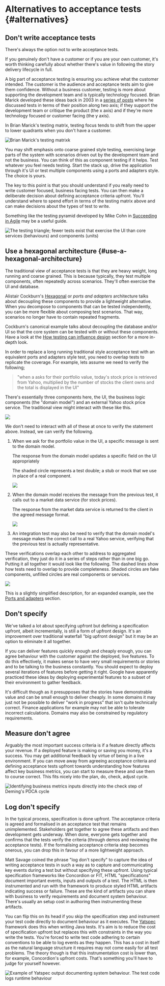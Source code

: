 
# Alternatives to acceptance tests {#alternatives}

## Don't write acceptance tests

There's always the option not to write acceptance tests.

If you genuinely don't have a customer or if you are your own customer, it's worth thinking carefully about whether there's value in following the story delivery lifecycle in full.

A big part of acceptance testing is ensuring you achieve what the customer intended. The customer is the audience and acceptance tests aim to give them confidence. Without a business customer, testing is more about supporting the development team and is typically technology focused. Brian Marick developed these ideas back in 2003 in a [series of posts](http://www.exampler.com/old-blog/2003/08/21/#agile-testing-project-1) where he discussed tests in terms of their position along two axis; if they support the development team or critique the product (the x axis) and if they're more technology focused or customer facing (the y axis).

In Brian Marick's testing matrix, testing focus tends to shift from the upper to lower quadrants when you don't have a customer.

![Brian Marick's testing matrix](images/part2/alternatives.md//testing-matrix.png)k

You may shift emphasis onto coarse grained style testing, exercising large parts of the system with scenarios driven out by the development team and not the business. You can think of this as component testing if it helps. Test whatever you feel needs testing. Start the stack up, drive the application through it's UI or test multiple components using a ports and adapters style. The choice is yours.

 The key to this point is that you should understand if you really need to write customer focused, business facing tests. You can then make a deliberate decision about defining acceptance criteria upfront. You'll understand where to spend effort in terms of the testing matrix above and can make decisions about the types of test to write.

 Something like the testing pyramid developed by Mike Cohn in [Succeeding in Agile](http://amzn.to/YnXRdp) may be a useful guide.

![The testing triangle; fewer tests exist that exercise the UI than core services (behaviours) and components (units)](images/part2/alternatives.md/test-pyramid.png)



## Use a hexagonal architecture {#use-a-hexagonal-architecture}

The traditional view of acceptance tests is that they are heavy weight, long running and coarse grained. This is because typically, they test multiple components, often repeatedly across scenarios. They'll often exercise the UI and database.

Alistair Cockburn's [Hexagonal](http://alistair.cockburn.us/Hexagonal+architecture) or _ports and adapters_ architecture talks about decoupling these components to provide a lightweight alternative. When you decompose to components that can be tested independently, you can be more flexible about composing test scenarios. That way, scenarios no longer have to contain repeated fragments.

Cockburn's canonical example talks about decoupling the database and/or UI so that the core system can be tested with or without these components. Have a look at the [How testing can influence design](#how-testing-can-influence-design) section for a more in-depth look.

In order to replace a long running traditional style acceptance test with an equivalent ports and adapters style test, you need to overlap tests to replicate the coverage. For example, lets assume we need to verify the following;

> "when a asks for their portfolio value, today's stock price is retrieved from Yahoo, multiplied by the number of stocks the client owns and the total is displayed in the UI"

There's essentially three components here, the UI, the business logic components (the "domain model") and an external Yahoo stock price service. The traditional view might interact with these like this.

![](images/part2/alternatives.md/typical-acceptance-test.png)

We don't need to interact with all of these at once to verify the statement above. Instead, we can verify the following.

 1. When we ask for the portfolio value in the UI, a specific message is sent to the domain model.

	The response from the domain model updates a specific field on the UI appropriately

    The shaded circle represents a test double; a stub or mock that we use in place of a real component.

	![](images/part2/alternatives.md/ports-and-adapters-1.png)


 1. When the domain model receives the message from the previous test, it calls out to a market data service (for stock prices).

	The response from the market data service is returned to the client in the agreed message format.

	![](images/part2/alternatives.md/ports-and-adapters-2.png)

 1. An integration test may also be need to verify that the domain model's message makes the correct call to a real Yahoo service, verifying that the previous test is actually representative.

These verifications overlap each other to address to aggregated verification, they just do it in a series of steps rather than in one big go. Putting it all together it would look like the following. The dashed lines show how tests need to overlap to provide completeness. Shaded circles are fake components, unfilled circles are real components or services.

![](images/part2/alternatives.md/ports-and-adapters-combined.png)

This is a slightly simplified description, for an expanded example, see the [Ports and adapters](#ports-and-adapters) section.



## Don't specify

We've talked a lot about specifying upfront but defining a specification upfront, albeit incrementally, is still a form of upfront design. It's an improvement over traditional waterfall "big upfront design" but it may be an option to eliminate it all together.

If you can deliver features quickly enough and cheaply enough, you can agree behaviour with the customer against the deployed, live features. To do this effectively, it makes sense to have very small requirements or stories and to be talking to the business constantly. You should expect to deploy several iterations of features before getting it right. Google have apparently practiced these ideas by deploying experimental features to a subset of their environment to gather feedback.

It's difficult though as it presupposes that the stories have demonstrable value and can be small enough to deliver cheaply. In some domains it may just not be possible to deliver "work in progress" that isn't quite technically correct. Finance applications for example may not be able to tolerate incorrect calculations. Domains may also be constrained by regulatory requirements.


## Measure don't agree

Arguably the most important success criteria is if a feature directly affects your revenue. If a deployed feature is making or saving you money, it's a success. You may get additional feedback by virtue of being in a live environment. If you can move away from agreeing acceptance criteria and defining acceptance tests upfront towards understanding how features affect key business metrics, you can start to measure these and use them to course correct. This fits nicely into the plan, do, check, adjust cycle.

![Identifying business metrics inputs directly into the check step of Deming's PDCA cycle](images/part2/alternatives.md/pdca.png)



## Log don't specify

In the typical process, specification is done upfront. The acceptance criteria is agreed and formalised in an acceptance test that remains unimplemented. Stakeholders get together to agree these artifacts and then development gets underway. When done, everyone gets together and confirms that the tests verify the criteria (through demos and reviewing the acceptance tests). If the formalising acceptance criteria step becomes onerous, you can drop this in favour of a more lightweight approach.

Matt Savage coined the phrase "log don't specify" to capture the idea of writing acceptance tests in such a way as to capture and communicating key events during a test but without specifying these upfront. Using typical specification frameworks like Concordion or FIT, HTML "specifications" document important events, inputs and outputs of a test. The HTML is then instrumented and run with the framework to produce styled HTML artifacts indicating success or failure. These are the kind of artifacts you can share with business to verify requirements and document system behaviour. There's usually an setup cost in authoring then instrumenting these artifacts.

You can flip this on its head if you skip the specification step and instrument your test code directly to document behaviour as it executes. The [Yatspec](http://code.google.com/p/yatspec/) framework does this when writing Java tests. It's aim is to reduce the cost of specification upfront but replaces this with constraints in the way you write the tests. You're forced to write test code adhering to certain conventions to be able to log events as they happen. This has a cost in itself as the natural language structure it requires may not come easily for all test problems. The theory though is that this instrumentation cost is lower than, for example, Concordion's upfront costs. That's something you'll have to judge for yourself however.

![Example of Yatspec output documenting system behaviour. The test code logs runtime behaviour](images/part2/alternatives.md/yatspec-example.png)


